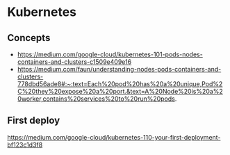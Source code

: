 # Kubernetes

## Concepts

- https://medium.com/google-cloud/kubernetes-101-pods-nodes-containers-and-clusters-c1509e409e16
- https://medium.com/faun/understanding-nodes-pods-containers-and-clusters-778dbd56ade8#:~:text=Each%20pod%20has%20a%20unique,Pod%2C%20they%20expose%20a%20port.&text=A%20Node%20is%20a%20worker,contains%20services%20to%20run%20pods.

## First deploy

https://medium.com/google-cloud/kubernetes-110-your-first-deployment-bf123c1d3f8